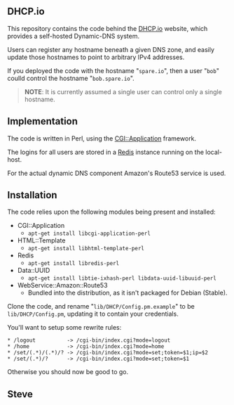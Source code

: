 DHCP.io
-------

This repository contains the code behind the [DHCP.io](http://dhcp.io/) website,
which provides a self-hosted Dynamic-DNS system.

Users can register any hostname beneath a given DNS zone, and easily
update those hostnames to point to arbitrary IPv4 addresses.

If you deployed the code with the hostname "`spare.io`", then a user
"`bob`" coulld control the hostname "`bob.spare.io`".

> **NOTE**:  It is currently assumed a single user can control only a single hostname.


Implementation
---------------

The code is written in Perl, using the [CGI::Application](http://search.cpan.org/perldoc?CGI%3A%3AApplication) framework.

The logins for all users are stored in a [Redis](http://redis.io/) instance
running on the local-host.

For the actual dynamic DNS component Amazon's Route53 service is used.


Installation
------------

The code relies upon the following modules being present and installed:

* CGI::Application
  * `apt-get install libcgi-application-perl`
* HTML::Template
  * `apt-get install libhtml-template-perl`
* Redis
  * `apt-get install libredis-perl`
* Data::UUID
    * `apt-get install libtie-ixhash-perl libdata-uuid-libuuid-perl`
* WebService::Amazon::Route53
  * Bundled into the distribution, as it isn't packaged for Debian (Stable).

Clone the code, and rename "`lib/DHCP/Config.pm.example`" to be `lib/DHCP/Config.pm`, updating it to contain your credentials.

You'll want to setup some rewrite rules:

    * /logout          -> /cgi-bin/index.cgi?mode=logout
    * /home            -> /cgi-bin/index.cgi?mode=home
    * /set/(.*)/(.*)/? -> /cgi-bin/index.cgi?mode=set;token=$1;ip=$2
    * /set/(.*)/?      -> /cgi-bin/index.cgi?mode=set;token=$1

Otherwise you should now be good to go.


Steve
--
